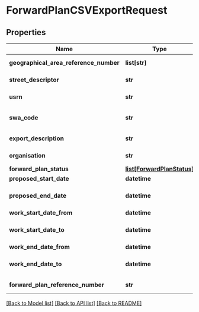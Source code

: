 # ForwardPlanCSVExportRequest

## Properties
Name | Type | Description | Notes
------------ | ------------- | ------------- | -------------
**geographical_area_reference_number** | **list[str]** | Array values must be unique | [optional] 
**street_descriptor** | **str** | Max length 100 characters | [optional] 
**usrn** | **str** | Max length 100 characters | [optional] 
**swa_code** | **str** | Must be provided if user is a contractor Up to four digits | [optional] 
**export_description** | **str** | Max length 50 characters | [optional] 
**organisation** | **str** | Max length 100 characters | [optional] 
**forward_plan_status** | [**list[ForwardPlanStatus]**](ForwardPlanStatus.md) |  | [optional] 
**proposed_start_date** | **datetime** |  | [optional] 
**proposed_end_date** | **datetime** | Must occur on or after the provided proposed_start_date | [optional] 
**work_start_date_from** | **datetime** |  | [optional] 
**work_start_date_to** | **datetime** | Must occur on or after the provided work_start_date_from | [optional] 
**work_end_date_from** | **datetime** |  | [optional] 
**work_end_date_to** | **datetime** | Must occur on or after the provided work_end_date_from | [optional] 
**forward_plan_reference_number** | **str** | Max length 100 characters | [optional] 

[[Back to Model list]](../README.md#documentation-for-models) [[Back to API list]](../README.md#documentation-for-api-endpoints) [[Back to README]](../README.md)

